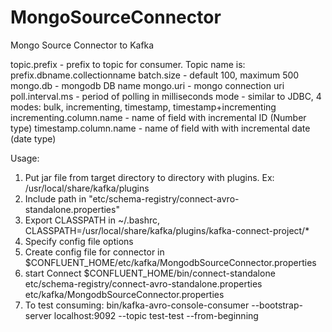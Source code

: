 # MongoSourceConnector
Mongo Source Connector to Kafka

topic.prefix - prefix to topic for consumer. Topic name is: prefix.dbname.collectionname
batch.size - default 100, maximum 500
mongo.db - mongodb DB name
mongo.uri - mongo connection uri
poll.interval.ms - period of polling in milliseconds
mode - similar to JDBC, 4 modes: bulk, incrementing, timestamp, timestamp+incrementing
incrementing.column.name - name of field with incremental ID (Number type)
timestamp.column.name - name of field with with incremental date (date type)


Usage:
1. Put jar file from target directory to directory with plugins. Ex: /usr/local/share/kafka/plugins
2. Include path in "etc/schema-registry/connect-avro-standalone.properties"
3. Export CLASSPATH in ~/.bashrc, CLASSPATH=/usr/local/share/kafka/plugins/kafka-connect-project/*
4. Specify config file options
5. Create config file for connector in $CONFLUENT_HOME/etc/kafka/MongodbSourceConnector.properties
6. start Connect $CONFLUENT_HOME/bin/connect-standalone etc/schema-registry/connect-avro-standalone.properties etc/kafka/MongodbSourceConnector.properties
7. To test consuming: bin/kafka-avro-console-consumer --bootstrap-server localhost:9092 --topic test-test --from-beginning